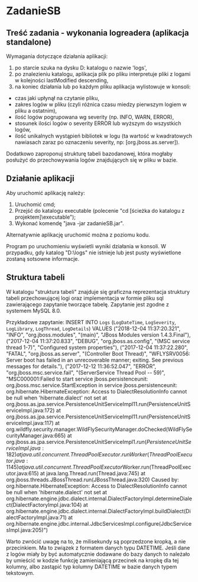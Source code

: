 # ZadanieSB

## Treść zadania - wykonania logreadera (aplikacja standalone)

Wymagania dotyczące działania aplikacji:
1) po starcie szuka na dysku D: katalogu o nazwie 'logs',
2) po znalezieniu katalogu, aplikacja plik po pliku interpretuje pliki z logami w kolejności lastModified descending,
3) na koniec działania lub po każdym pliku aplikacja wylistowuje w konsoli:
- czas jaki upłynął na czytanie pliku,
- zakres logów w pliku (czyli różnica czasu miedzy pierwszym logiem w pliku a ostatnim),
- ilość logów pogrupowana wg severity (np. INFO, WARN, ERROR),
- stosunek ilości logów o severity ERROR lub wyższym do wszystkich logów,
- ilość unikalnych wystąpień bibliotek w logu (ta wartość w kwadratowych nawiasach zaraz po oznaczeniu severity, np: [org.jboss.as.server]).

Dodatkowo zaproponuj strukturę tabeli bazodanowej, która mogłaby posłużyć do przechowywania logów znajdujących się w pliku w bazie.

## Działanie aplikacji

Aby uruchomić aplikację należy:
1. Uruchomić cmd;
2. Przejść do katalogu executable (polecenie "cd [ścieżka do katalogu z projektem]\executable");
3. Wykonać komendę "java -jar zadanieSB.jar".

Alternatywnie aplikację uruchomić można z poziomu kodu.

Program po uruchomieniu wyświetli wyniki działania w konsoli.
W przypadku, gdy katalog "D:\logs" nie istnieje lub jest pusty wyświetlone zostaną sotsowne informacje.

## Struktura tabeli
W katalogu "struktura tabeli" znajduje się graficzna reprezentacja struktury tabeli przechowującej logi oraz implementacja w formie pliku sql zawierającego zapytanie tworzące tabelę. Zapytanie jest zgodne z systemem MySQL 8.0.

Przykładowe zapytanie:
INSERT INTO `Logs` (`LogDateTime`, `LogSeverity`, `LogLibrary`, `LogThread`, `LogDetails`) VALUES
("2018-12-04 11:37:20.321", "INFO",  "org.jboss.modules", "(main)", "JBoss Modules version 1.4.3.Final"),
("2017-12-04 11:37:20.833", "DEBUG",  "org.jboss.as.config", "(MSC service thread 1-7)", "Configured system properties"),
("2017-12-04 11:37:22.280", "FATAL",  "org.jboss.as.server", "(Controller Boot Thread)", "WFLYSRV0056: Server boot has failed in an unrecoverable manner; exiting. See previous messages for details."),
("2017-12-12 11:36:52.047", "ERROR",  "org.jboss.msc.service.fail", "(ServerService Thread Pool -- 59)", "MSC000001:Failed to start service jboss.persistenceunit: org.jboss.msc.service.StartException in service jboss.persistenceunit: org.hibernate.HibernateException: Access to DialectResolutionInfo cannot be null when 'hibernate.dialect' not set
	at org.jboss.as.jpa.service.PersistenceUnitServiceImpl$1$1.run(PersistenceUnitServiceImpl.java:172)
	at org.jboss.as.jpa.service.PersistenceUnitServiceImpl$1$1.run(PersistenceUnitServiceImpl.java:117)
	at org.wildfly.security.manager.WildFlySecurityManager.doChecked(WildFlySecurityManager.java:665)
	at org.jboss.as.jpa.service.PersistenceUnitServiceImpl$1.run(PersistenceUnitServiceImpl.java:182)
	at java.util.concurrent.ThreadPoolExecutor.runWorker(ThreadPoolExecutor.java:1145)
	at java.util.concurrent.ThreadPoolExecutor$Worker.run(ThreadPoolExecutor.java:615)
	at java.lang.Thread.run(Thread.java:745)
	at org.jboss.threads.JBossThread.run(JBossThread.java:320)
Caused by: org.hibernate.HibernateException: Access to DialectResolutionInfo cannot be null when 'hibernate.dialect' not set
	at org.hibernate.engine.jdbc.dialect.internal.DialectFactoryImpl.determineDialect(DialectFactoryImpl.java:104)
	at org.hibernate.engine.jdbc.dialect.internal.DialectFactoryImpl.buildDialect(DialectFactoryImpl.java:71)
	at org.hibernate.engine.jdbc.internal.JdbcServicesImpl.configure(JdbcServicesImpl.java:205)")

Warto zwrócić uwagę na to, że milisekundy są poprzedzone kropką, a nie przecinkiem. Ma to związek z formatem danych typu DATETIME. Jeśli dane z logów miały by być automatycznie dodawane do bazy danych to należało by umieścić w kodzie funkcję zamieniającą przecinek na kropkę dla tej kolumny, albo zastąpić typ kolumny DATETIME w bazie danych typem tekstowym.

